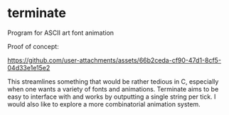 # terminate
Program for ASCII art font animation

Proof of concept:

https://github.com/user-attachments/assets/66b2ceda-cf90-47d1-8cf5-04d33e1e15e2

This streamlines something that would be rather tedious in C, especially when 
one wants a variety of fonts and animations. Terminate aims to be easy to interface with
and works by outputting a single string per tick. I would also like to explore a more 
combinatorial animation system.
